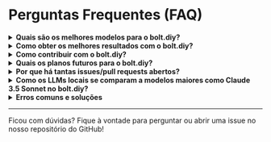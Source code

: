# Perguntas Frequentes (FAQ)

<details>
<summary><strong>Quais são os melhores modelos para o bolt.diy?</strong></summary>

Para a melhor experiência com o bolt.diy, recomendamos os seguintes modelos:

- **Claude 3.5 Sonnet (antigo)**: Melhor codificador geral, com ótimos resultados em todos os casos de uso
- **Gemini 2.0 Flash**: Velocidade excepcional mantendo boa performance
- **GPT-4o**: Forte alternativa ao Claude 3.5 Sonnet, com capacidades similares
- **DeepSeekCoder V2 236b**: Melhor modelo open source (disponível via OpenRouter, API DeepSeek ou self-hosted)
- **Qwen 2.5 Coder 32b**: Melhor modelo para rodar localmente com hardware razoável

**Nota**: Modelos com menos de 7b parâmetros geralmente não conseguem interagir corretamente com o bolt!

</details>

<details>
<summary><strong>Como obter os melhores resultados com o bolt.diy?</strong></summary>

- **Seja específico sobre sua stack**:  
  Mencione os frameworks ou bibliotecas que deseja usar (ex: Astro, Tailwind, ShadCN) no seu prompt inicial. Assim, o bolt.diy monta o projeto conforme suas preferências.

- **Use o ícone de aprimorar prompt**:  
  Antes de enviar seu prompt, clique no ícone _aprimorar_ para a IA refinar seu texto. Você pode editar as sugestões antes de enviar.

- **Monte o básico primeiro, depois adicione recursos**:  
  Garanta que a estrutura principal do app esteja pronta antes de adicionar funcionalidades avançadas. Isso ajuda o bolt.diy a criar uma base sólida.

- **Agrupe instruções simples**:  
  Junte tarefas simples em um único prompt para economizar tempo e créditos de API. Exemplo:  
  _"Mude o esquema de cores, adicione responsividade e reinicie o servidor de desenvolvimento."_
</details>

<details>
<summary><strong>Como contribuir com o bolt.diy?</strong></summary>

Veja nosso [Guia de Contribuição](CONTRIBUTING.md) para saber como participar!

</details>

<details>
<summary><strong>Quais os planos futuros para o bolt.diy?</strong></summary>

Confira nosso [Roadmap](https://roadmap.sh/r/ottodev-roadmap-2ovzo) para as últimas novidades.  
Novos recursos e melhorias estão a caminho!

</details>

<details>
<summary><strong>Por que há tantas issues/pull requests abertos?</strong></summary>

O bolt.diy começou como um projeto pequeno no canal do @ColeMedin no YouTube para explorar edição de projetos open-source com LLMs locais. Mas rapidamente virou um grande esforço da comunidade!

Estamos formando um time de mantenedores para gerenciar a demanda e agilizar as soluções. Os mantenedores são incríveis, e também buscamos parcerias para o projeto crescer.

</details>

<details>
<summary><strong>Como os LLMs locais se comparam a modelos maiores como Claude 3.5 Sonnet no bolt.diy?</strong></summary>

Embora os LLMs locais estejam evoluindo rápido, modelos maiores como GPT-4o, Claude 3.5 Sonnet e DeepSeek Coder V2 236b ainda entregam os melhores resultados para apps complexos. Nosso foco é melhorar prompts, agentes e a plataforma para dar mais suporte aos LLMs locais menores.

</details>

<details>
<summary><strong>Erros comuns e soluções</strong></summary>

### **"There was an error processing this request"**

Esse erro genérico indica que algo deu errado. Verifique:

- O terminal (se iniciou o app com Docker ou `pnpm`).
- O console do navegador (aperte `F12` ou clique com o direito > _Inspecionar_, depois vá na aba _Console_).

### **"x-api-key header missing"**

Às vezes, reiniciar o container Docker resolve.  
Se não funcionar, tente alternar entre Docker e `pnpm`. Estamos investigando esse problema.

### **Preview em branco ao rodar o app**

Geralmente ocorre por código ruim ou comandos incorretos gerados pela IA.  
Para resolver:

- Veja o console do navegador para erros.
- Previews são parte central do app, então não significa que está quebrado! Estamos tornando esses erros mais claros.

### **"Tudo funciona, mas os resultados são ruins"**

LLMs locais como Qwen-2.5-Coder são ótimos para apps pequenos, mas ainda experimentais para projetos grandes. Para melhores resultados, use modelos maiores como GPT-4o, Claude 3.5 Sonnet ou DeepSeek Coder V2 236b.

### **"Received structured exception #0xc0000005: access violation"**

Se você está vendo isso, provavelmente está no Windows. A solução é atualizar o [Visual C++ Redistributable](https://learn.microsoft.com/en-us/cpp/windows/latest-supported-vc-redist?view=msvc-170)

### **"Miniflare ou erros do Wrangler no Windows"**

Você precisa garantir que tem a versão mais recente do Visual Studio C++ instalada (14.40.33816), mais informações aqui https://github.com/stackblitz-labs/bolt.diy/issues/19.

</details>

---

Ficou com dúvidas? Fique à vontade para perguntar ou abrir uma issue no nosso repositório do GitHub!
